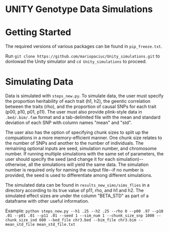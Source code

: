 # UNITY Genotype Data Simulations

# Getting Started

The required versions of various packages can be found in ```pip_freeze.txt```. 

Run ```git clone https://github.com/mariopaciuc/Unity_simulations.git``` to donlowad the Unity simulator and ```cd Unity_simulations``` to proceed. 

# Simulating Data

Data is simulated with ```steps_new.py```. To simulate data, the user must specify the proportion heritability of each trait (h1, h2), the geentic correlation between the traits (rho), and the proportion of causal SNPs for each trait (p00, p10, p01, p11). The user must also provide plink-style data in ```.bed/.bim/.fam``` format and a tab-delimited file with the mean and standard deviation of each SNP with column names "mean" and "std". 

The user also has the option of specifying chunk sizes to split up the compuations in a more memory-efficient manner. One chunk size relates to the number of SNPs and another to the number of individuals. The remaining optional inputs are seed, simulation number, and chromosome number. If running multiple simulations with the same set of parameters, the user should specify the seed (and change it for each simulation)--otherwise, all the simulations will yield the same data. The simulation number is required only for naming the output file--if no number is provided, the seed is used to differentiate among different simulations. 

The simulated data can be found in ```results_new_sims/sims_flies``` in a directory according to its true value of p11, rho, and h1 and h2. The simulated effect sizes are under the column "BETA_STD" as part of a dataframe with other useful information. 

Example:
```python steps_new.py --h1 .25 --h2 .25 --rho 0 --p00 .97 --p10 .01 --p01 .01 --p11 .01 --seed 1 --sim_num 1 --chunk_size_snp 1000 --chunk_size_ind 600 --bed_file chr3.bed --bim_file chr3.bim --mean_std_file mean_std_file.txt```

